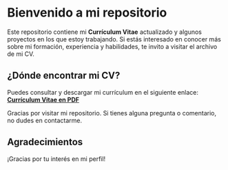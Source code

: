 # Bienvenido a mi repositorio

Este repositorio contiene mi **Currículum Vitae** actualizado y algunos proyectos en los que estoy trabajando. Si estás interesado en conocer más sobre mi formación, experiencia y habilidades, te invito a visitar el archivo de mi CV.

## ¿Dónde encontrar mi CV?

Puedes consultar y descargar mi currículum en el siguiente enlace:  
**[Currículum Vitae en PDF](CV_ASA.pdf)**

Gracias por visitar mi repositorio. Si tienes alguna pregunta o comentario, no dudes en contactarme.

## Agradecimientos

¡Gracias por tu interés en mi perfil!
